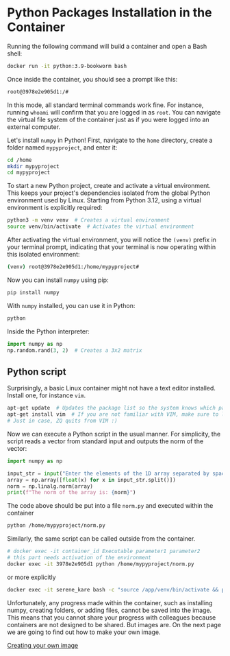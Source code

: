 # Python Packages Installation in the Container

Running the following command will build a container and open a Bash shell:
```bash
docker run -it python:3.9-bookworm bash
```
Once inside the container, you should see a prompt like this:
```bash
root@3978e2e905d1:/#
```

In this mode, all standard terminal commands work fine. For instance, running `whoami` will confirm that you are logged in as `root`. You can navigate the virtual file system of the container just as if you were logged into an external computer.

Let's install `numpy` in Python! First, navigate to the `home` directory, create a folder named `mypyproject`, and enter it:
```bash
cd /home
mkdir mypyproject
cd mypyproject
```

To start a new Python project, create and activate a virtual environment. This keeps your project's dependencies isolated from the global Python environment used by Linux. Starting from Python 3.12, using a virtual environment is explicitly required:
```bash
python3 -m venv venv  # Creates a virtual environment
source venv/bin/activate  # Activates the virtual environment
```

After activating the virtual environment, you will notice the `(venv)` prefix in your terminal prompt, indicating that your terminal is now operating within this isolated environment:
```bash
(venv) root@3978e2e905d1:/home/mypyproject#
```

Now you can install `numpy` using pip:
```bash
pip install numpy
```

With `numpy` installed, you can use it in Python:
```bash
python
```
Inside the Python interpreter:
```python
import numpy as np
np.random.rand(3, 2)  # Creates a 3x2 matrix
```

## Python script
Surprisingly, a basic Linux container might not have a text editor installed. Install one, for instance `vim`.
```bash
apt-get update  # Updates the package list so the system knows which packages are available.
apt-get install vim  # If you are not familiar with VIM, make sure to learn the basics.
# Just in case, ZQ quits from VIM :)
```
Now we can execute a Python script in the usual manner. For simplicity, the script reads a vector from standard input and outputs the norm of the vector:
```python
import numpy as np

input_str = input("Enter the elements of the 1D array separated by spaces: ")
array = np.array([float(x) for x in input_str.split()])
norm = np.linalg.norm(array)
print(f"The norm of the array is: {norm}")
```
The code above should be put into a file `norm.py` and executed within the container
```bash
python /home/mypyproject/norm.py
```
Similarly, the same script can be called outside from the container.
```bash
# docker exec -it container_id Executable parameter1 parameter2
# this part needs activation of the environment
docker exec -it 3978e2e905d1 python /home/mypyproject/norm.py
```
or more explicitly
```bash
docker exec -it serene_kare bash -c "source /app/venv/bin/activate && python /home/mypyproject.py"
```



Unfortunately, any progress made within the container, such as installing numpy, creating folders, or adding files, cannot be saved into the image. This means that you cannot share your progress with colleagues because containers are not designed to be shared. But images are.
On the next page we are going to find out how to make your own image.

[Creating your own image](./Docker4.md)